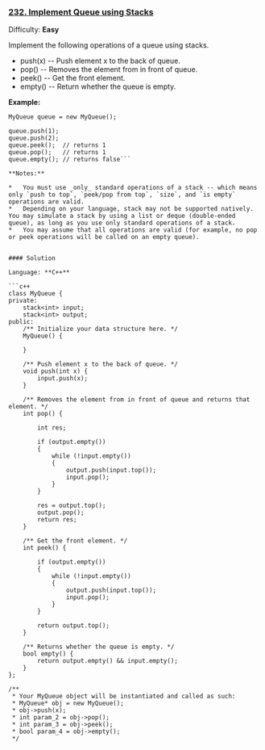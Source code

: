 ### [232\. Implement Queue using Stacks](https://leetcode.com/problems/implement-queue-using-stacks/)

Difficulty: **Easy**


Implement the following operations of a queue using stacks.

*   push(x) -- Push element x to the back of queue.
*   pop() -- Removes the element from in front of queue.
*   peek() -- Get the front element.
*   empty() -- Return whether the queue is empty.

**Example:**

```
MyQueue queue = new MyQueue();

queue.push(1);
queue.push(2);
queue.peek();  // returns 1
queue.pop();   // returns 1
queue.empty(); // returns false```

**Notes:**

*   You must use _only_ standard operations of a stack -- which means only `push to top`, `peek/pop from top`, `size`, and `is empty` operations are valid.
*   Depending on your language, stack may not be supported natively. You may simulate a stack by using a list or deque (double-ended queue), as long as you use only standard operations of a stack.
*   You may assume that all operations are valid (for example, no pop or peek operations will be called on an empty queue).


#### Solution

Language: **C++**

```c++
class MyQueue {
private:
    stack<int> input;
    stack<int> output;
public:
    /** Initialize your data structure here. */
    MyQueue() {
        
    }
    
    /** Push element x to the back of queue. */
    void push(int x) {
        input.push(x);
    }
    
    /** Removes the element from in front of queue and returns that element. */
    int pop() {
        
        int res;
        
        if (output.empty())
        {
            while (!input.empty())
            {
                output.push(input.top());
                input.pop();
            }
        }
​
        res = output.top();
        output.pop();
        return res;
    }
    
    /** Get the front element. */
    int peek() {
        
        if (output.empty())
        {
            while (!input.empty())
            {
                output.push(input.top());
                input.pop();
            }
        }
        
        return output.top();
    }
    
    /** Returns whether the queue is empty. */
    bool empty() {
        return output.empty() && input.empty();
    }
};
​
/**
 * Your MyQueue object will be instantiated and called as such:
 * MyQueue* obj = new MyQueue();
 * obj->push(x);
 * int param_2 = obj->pop();
 * int param_3 = obj->peek();
 * bool param_4 = obj->empty();
 */
```

